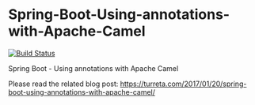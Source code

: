 # Spring-Boot-Using-annotations-with-Apache-Camel

[![Build Status](https://travis-ci.org/Turreta/Spring-Boot-Using-annotations-with-Apache-Camel.svg?branch=master)](https://travis-ci.org/Turreta/Spring-Boot-Using-annotations-with-Apache-Camel)

Spring Boot - Using annotations with Apache Camel

Please read the related blog post:
https://turreta.com/2017/01/20/spring-boot-using-annotations-with-apache-camel/
